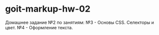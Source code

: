 # goit-markup-hw-02
Домашнее задание №2
по занятиям:
№3 - Основы CSS. Селекторы и цвет.
№4 - Оформление текста.
